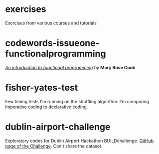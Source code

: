 # exercises
Exercises from various courses and tutorials

# codewords-issueone-functionalprogramming
[_An introduction to functional programming_][funcproginpython] by **Mary Rose Cook**
# fisher-yates-test
Few timing tests I'm running on the shuffling algorithm. I'm comparing imperative coding to declarative coding.

[funcproginpython]:https://codewords.recurse.com/issues/one/an-introduction-to-functional-programming

# dublin-airport-challenge
Exploratory codes for Dublin Airport Hackathon BUILDchallenge. [GitHub page of the Challenge](https://github.com/rapidanalytics/Dublin-Airport-Challenge). Can't share the dataset.
